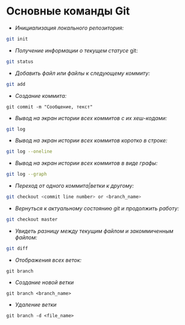 # **Основные команды Git**

* *Инициализация локального репозитория:* 
```sh
git init
```
* *Получение информации о текущем статусе* git:
```sh
git status
```
* *Добавить файл или файлы к следующему коммиту:*
```sh
git add
```
* *Создание коммита:*
```
git commit -m "Сообщение, текст"
```
* *Вывод на экран истории всех коммитов с их хеш-кодами:*
```sh
git log
```
* *Вывод на экран истории всех коммитов коротко в строке:*
```sh
git log --oneline
```
* *Вывод на экран истории всех коммитов в виде графы:*
```sh
git log --graph
```
* *Переход от одного коммита|ветки к другому:*
```sh
git checkout <commit line number> or <branch_name>
```
* *Вернуться к актуальному состоянию git и продолжить работу:*
```sh
git checkout master
```
* *Увидеть разницу между текущим файлом и закоммиченным файлом:*
```sh
git diff
```
* *Отображения всех веток:*
```
git branch
```
* *Создание новой ветки*
 ```
 git branch <branch_name>
 ```
* *Удаление ветки*
```
git branch -d <file_name>
```


